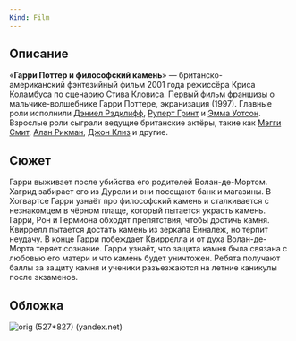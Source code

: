 ```yaml
---
Kind: Film
---
```

## Описание
«**Гарри Поттер и философский камень**» — британско-американский фэнтезийный фильм 2001 года режиссёра Криса Коламбуса по сценарию Стива Кловиса. Первый фильм франшизы о мальчике-волшебнике Гарри Поттере, экранизация (1997). Главные роли исполнили [Дэниел Рэдклифф](https://ru.wikipedia.org/wiki/%D0%A0%D1%8D%D0%B4%D0%BA%D0%BB%D0%B8%D1%84%D1%84,_%D0%94%D1%8D%D0%BD%D0%B8%D0%B5%D0%BB "Рэдклифф, Дэниел"), [Руперт Гринт](https://ru.wikipedia.org/wiki/%D0%93%D1%80%D0%B8%D0%BD%D1%82,_%D0%A0%D1%83%D0%BF%D0%B5%D1%80%D1%82 "Гринт, Руперт") и [Эмма Уотсон](https://ru.wikipedia.org/wiki/%D0%A3%D0%BE%D1%82%D1%81%D0%BE%D0%BD,_%D0%AD%D0%BC%D0%BC%D0%B0 "Уотсон, Эмма"). Взрослые роли сыграли ведущие британские актёры, такие как [Мэгги Смит](https://ru.wikipedia.org/wiki/%D0%A1%D0%BC%D0%B8%D1%82,_%D0%9C%D1%8D%D0%B3%D0%B3%D0%B8 "Смит, Мэгги"), [Алан Рикман](https://ru.wikipedia.org/wiki/%D0%A0%D0%B8%D0%BA%D0%BC%D0%B0%D0%BD,_%D0%90%D0%BB%D0%B0%D0%BD "Рикман, Алан"), [Джон Клиз](https://ru.wikipedia.org/wiki/%D0%9A%D0%BB%D0%B8%D0%B7,_%D0%94%D0%B6%D0%BE%D0%BD "Клиз, Джон") и другие.

## Сюжет
Гарри выживает после убийства его родителей Волан-де-Мортом. Хагрид забирает его из Дурсли и они посещают банк и магазины. В Хогвартсе Гарри узнаёт про философский камень и сталкивается с незнакомцем в чёрном плаще, который пытается украсть камень. Гарри, Рон и Гермиона обходят препятствия, чтобы достичь камня. Квиррелл пытается достать камень из зеркала Еиналеж, но терпит неудачу. В конце Гарри побеждает Квиррелла и от духа Волан-де-Морта теряет сознание. Гарри узнаёт, что защита камня была связана с любовью его матери и что камень будет уничтожен. Ребята получают баллы за защиту камня и ученики разъезжаются на летние каникулы после экзаменов.


## Обложка
![orig (527*827) (yandex.net)](https://avatars.mds.yandex.net/get-kinopoisk-image/1777765/c58e09ae-6320-4fbe-85dd-afdf091808b9/orig)



